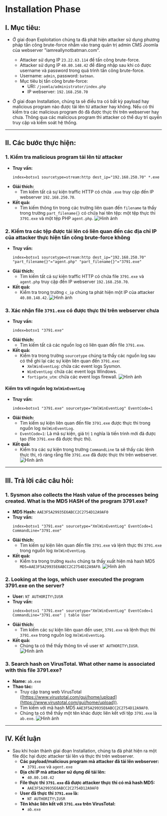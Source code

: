 # Installation Phase

## I. Mục tiêu:
- Ở giai đoạn Exploitation chúng ta đã phát hiện attacker sử dụng phương pháp tấn công brute-force nhắm vào trang quản trị admin CMS Joomla của webserver "iamreallynotbatman.com".
  - Attacker sử dụng IP `23.22.63.114` để tấn công brute-force.
  - Attacker sử dụng IP `40.80.148.42` để đăng nhập sau khi có được username và password trong quá trình tấn công brute-force.
  - Username: `admin`, password: `batman`.
  - Mục tiêu bị tấn công brute-force:
    - URI: `/joomla/administrator/index.php`
    - IP webserver: `192.168.250.70`

- Ở giai đoạn Installation, chúng ta sẽ điều tra có bất kỳ payload hay malicious program nào được tải lên từ attacker hay không. Nếu có thì kiểm tra các malicious program đó đã được thực thi trên webserver hay chưa. Thông qua các malicious program thì attacker có thể duy trì quyền truy cập và kiểm soát hệ thống.

---

## II. Các bước thực hiện:

### 1. Kiểm tra malicious program tải lên từ attacker

- **Truy vấn:**
  ```
  index=botsv1 sourcetype=stream:http dest_ip="192.168.250.70" *.exe
  ```
- **Giải thích:**
  - Tìm kiếm tất cả sự kiện traffic HTTP có chứa `.exe` truy cập đến IP webserver `192.168.250.70`.
- **Kết quả:**
  - Tìm kiếm thông tin trong các trường liên quan đến `filename` ta thấy trong trường `part_filename{}` có chứa hai tên tệp: một tệp thực thi `3791.exe` và một tệp PHP `agent.php`.
  ![Hình ảnh](https://github.com/PhucsS24/Incident-handling-with-Splunk/blob/main/2.%20Exploitation%20Phase/images/1.png)

### 2. Kiểm tra các tệp được tải lên có liên quan đến các địa chỉ IP của attacker thực hiện tấn công brute-force không

- **Truy vấn:**
  ```
  index=botsv1 sourcetype=stream:http dest_ip="192.168.250.70" "part_filename{}"="agent.php" "part_filename{}"="3791.exe"
  ```
- **Giải thích:**
  - Tìm kiếm tất cả sự kiện traffic HTTP có chứa file `3791.exe` và `agent.php` truy cập đến IP webserver `192.168.250.70`.
- **Kết quả:**
  - Kiểm tra trong trường `c_ip` chúng ta phát hiện một IP của attacker `40.80.148.42`.
  ![Hình ảnh](https://github.com/PhucsS24/Incident-handling-with-Splunk/blob/main/2.%20Exploitation%20Phase/images/1.png)

### 3. Xác nhận file `3791.exe` có được thực thi trên webserver chưa

- **Truy vấn:**
  ```
  index=botsv1 "3791.exe"
  ```
- **Giải thích:**
  - Tìm kiếm tất cả các nguồn log có liên quan đến file `3791.exe`.
- **Kết quả:**
  - Kiểm tra trong trường `sourcetype` chúng ta thấy các nguồn log sau có thể ghi lại các sự kiện liên quan đến `3791.exe`:
    - `XmlWinEventLog`: chứa các event logs Sysmon.
    - `WinEventLog`: chứa các event logs Windows.
    - `fortigate_utm`: chứa các event logs firewall.
  ![Hình ảnh](https://github.com/PhucsS24/Incident-handling-with-Splunk/blob/main/2.%20Exploitation%20Phase/images/1.png)

#### Kiểm tra với nguồn log `XmlWinEventLog`

- **Truy vấn:**
  ```
  index=botsv1 "3791.exe" sourcetype="XmlWinEventLog" EventCode=1
  ```
- **Giải thích:**
  - Tìm kiếm sự kiện liên quan đến file `3791.exe` được thực thi trong nguồn log `XmlWinEventLog`.
  - `EventCode=1`: Là mã sự kiện, giá trị `1` nghĩa là tiến trình mới đã được tạo (file `3791.exe` đã được thực thi).
- **Kết quả:**
  - Kiểm tra các sự kiện trong trường `CommandLine` ta sẽ thấy các lệnh thực thi, rõ ràng rằng file `3791.exe` đã được thực thi trên webserver.
  ![Hình ảnh](https://github.com/PhucsS24/Incident-handling-with-Splunk/blob/main/2.%20Exploitation%20Phase/images/1.png)

---

## III. Trả lời các câu hỏi:

### 1. Sysmon also collects the Hash value of the processes being created. What is the MD5 HASH of the program 3791.exe?
- **MD5 Hash:** `AAE3F5A29935E6ABCC2C2754D12A9AF0`
- **Truy vấn:**
  ```
  index=botsv1 "3791.exe" sourcetype="XmlWinEventLog" EventCode=1 CommandLine="3791.exe"
  ```
- **Giải thích:**
  - Tìm kiếm sự kiện liên quan đến file `3791.exe` và lệnh thực thi `3791.exe` trong nguồn log `XmlWinEventLog`.
- **Kết quả:**
  - Kiểm tra trong trường `Hashs` chúng ta thấy xuất hiện mã hash MD5 `MD5=AAE3F5A29935E6ABCC2C2754D12A9AF0`.
  ![Hình ảnh](https://github.com/PhucsS24/Incident-handling-with-Splunk/blob/main/2.%20Exploitation%20Phase/images/1.png)

### 2. Looking at the logs, which user executed the program 3791.exe on the server?
- **User:** `NT AUTHORITY\IUSR`
- **Truy vấn:**
  ```
  index=botsv1 "3791.exe" sourcetype="XmlWinEventLog" EventCode=1 CommandLine="3791.exe" | table User
  ```
- **Giải thích:**
  - Tìm kiếm các sự kiện liên quan đến user, `3791.exe` và lệnh thực thi `3791.exe` trong nguồn log `XmlWinEventLog`.
- **Kết quả:**
  - Chúng ta có thể thấy thông tin về user `NT AUTHORITY\IUSR`.
  ![Hình ảnh](https://github.com/PhucsS24/Incident-handling-with-Splunk/blob/main/2.%20Exploitation%20Phase/images/1.png)

### 3. Search hash on VirusTotal. What other name is associated with this file 3791.exe?
- **Name:** `ab.exe`
- **Thao tác:**
  - Truy cập trang web VirusTotal ([https://www.virustotal.com/gui/home/upload](https://www.virustotal.com/gui/home/upload)).
  - Tìm kiếm với mã hash MD5 `AAE3F5A29935E6ABCC2C2754D12A9AF0`.
  - Chúng ta có thể thấy một tên khác được liên kết với tệp `3791.exe` là `ab.exe`.
  ![Hình ảnh](https://github.com/PhucsS24/Incident-handling-with-Splunk/blob/main/2.%20Exploitation%20Phase/images/1.png)

---

## IV. Kết luận
- Sau khi hoàn thành giai đoạn Installation, chúng ta đã phát hiện ra một file độc hại được attacker tải lên và thực thi trên webserver.
  - **Các payload/malicious program mà attacker đã tải lên webserver:**
    - `3791.exe` và `agent.exe`
  - **Địa chỉ IP mà attacker sử dụng để tải lên:**
    - `40.80.148.42`
  - **File thực thi `3791.exe` đã được attacker thực thi có mã hash MD5:**
    - `AAE3F5A29935E6ABCC2C2754D12A9AF0`
  - **User đã thực thi `3791.exe` là:**
    - `NT AUTHORITY\IUSR`
  - **Tên khác liên kết với `3791.exe` trên VirusTotal:**
    - `ab.exe`
